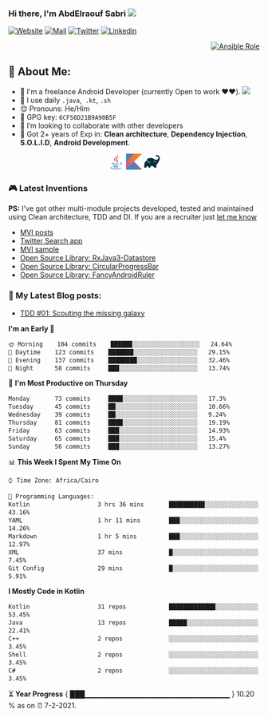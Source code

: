 ### Hi there, I'm AbdElraouf Sabri <img src="https://media.giphy.com/media/hvRJCLFzcasrR4ia7z/giphy.gif" width="25px">
[![Website](https://img.shields.io/badge/-Portfolio-black?style=for-the-badge&logo=google-chrome&logoColor=white)](https://abd3lraouf.tech/)
[![Mail](https://img.shields.io/badge/-Say%20Hi!-black?style=for-the-badge&logo=gmail)](mailto:abdelraoufsabri@gmail.com)
[![Twitter](https://img.shields.io/badge/-Twitter-black?style=for-the-badge&logo=twitter)](https://twitter.com/abd3lraouf)
[![Linkedin](https://img.shields.io/badge/-LinkedIn-black?style=for-the-badge&logo=Linkedin)](https://www.linkedin.com/in/abdelraouf-sabri/)
<p align='right'>
      <a href="https://github.com/AbdElraoufSabri/AbdElraoufSabri/releases/latest/download/AbdElraouf.Sabri.resume.pdf">
            <img alt="Ansible Role" src="https://img.shields.io/static/v1?color=red&label=Resume&logo=adobe&logoColor=white&style=for-the-badge&message=Download">
      </a>
</p>

## 🤵 About Me:
- 🏦 I'm a freelance Android Developer (currently Open to work ❤️❤️).
      <img src="https://media.giphy.com/media/WUlplcMpOCEmTGBtBW/giphy.gif" width="30">
- 🤔 I use daily `.java`,` .kt`, `.sh`
- 😊 Pronouns: He/Him
- 🔑 GPG key: `6CF56D21B9A90B5F`
- 👯 I’m looking to collaborate with other developers
- 💬 Got 2+ years of Exp in: **Clean architecture**, **Dependency Injection**, **S.O.L.I.D**, **Android Development**.

<p align="center">
<img src="https://raw.githubusercontent.com/devicons/devicon/master/icons/java/java-original.svg" alt="java" width="32" height="32"/> 
<img src="https://raw.githubusercontent.com/devicons/devicon/master/icons/kotlin/kotlin-original.svg" alt="kotlin" width="32" height="32"/> 
<img src="https://raw.githubusercontent.com/devicons/devicon/master/icons/gradle/gradle-plain.svg" alt="gradle" width="32" height="32"/> 
</p>

### 🎮 Latest Inventions
**PS:** I've got other multi-module projects developed, tested and maintained using Clean architecture, TDD and DI. If you are a recruiter just [let me know](mailto:abdelraoufsabri@gmail.com)

- [MVI posts](https://github.com/AbdElraoufSabri/MVIPosts)
- [Twitter Search app](https://github.com/AbdElraoufSabri/WeeTwit)
- [MVI sample](https://github.com/AbdElraoufSabri/mviSample)
- [Open Source Library: RxJava3-Datastore](https://github.com/AbdElraoufSabri/DatastoreWithRxJava3)
- [Open Source Library: CircularProgressBar](https://github.com/AbdElraoufSabri/CircularProgressBar)
- [Open Source Library: FancyAndroidRuler](https://github.com/AbdElraoufSabri/FancyAndroidRuler)

### 📕 My Latest Blog posts:
<!-- BLOG-POST-LIST:START -->
- [TDD #01: Scouting the missing galaxy](https://abd3lraouf.tech/tdd/TDD-01-Scouting-the-missing-galaxy/)
<!-- BLOG-POST-LIST:END -->

<!--START_SECTION:waka-->
**I'm an Early 🐤** 

```text
🌞 Morning    104 commits    ██████░░░░░░░░░░░░░░░░░░░   24.64% 
🌆 Daytime    123 commits    ███████░░░░░░░░░░░░░░░░░░   29.15% 
🌃 Evening    137 commits    ████████░░░░░░░░░░░░░░░░░   32.46% 
🌙 Night      58 commits     ███░░░░░░░░░░░░░░░░░░░░░░   13.74%

```
📅 **I'm Most Productive on Thursday** 

```text
Monday       73 commits     ████░░░░░░░░░░░░░░░░░░░░░   17.3% 
Tuesday      45 commits     ██░░░░░░░░░░░░░░░░░░░░░░░   10.66% 
Wednesday    39 commits     ██░░░░░░░░░░░░░░░░░░░░░░░   9.24% 
Thursday     81 commits     ████░░░░░░░░░░░░░░░░░░░░░   19.19% 
Friday       63 commits     ███░░░░░░░░░░░░░░░░░░░░░░   14.93% 
Saturday     65 commits     ███░░░░░░░░░░░░░░░░░░░░░░   15.4% 
Sunday       56 commits     ███░░░░░░░░░░░░░░░░░░░░░░   13.27%

```


📊 **This Week I Spent My Time On** 

```text
⌚︎ Time Zone: Africa/Cairo

💬 Programming Languages: 
Kotlin                   3 hrs 36 mins       ██████████░░░░░░░░░░░░░░░   43.16% 
YAML                     1 hr 11 mins        ███░░░░░░░░░░░░░░░░░░░░░░   14.26% 
Markdown                 1 hr 5 mins         ███░░░░░░░░░░░░░░░░░░░░░░   12.97% 
XML                      37 mins             █░░░░░░░░░░░░░░░░░░░░░░░░   7.45% 
Git Config               29 mins             █░░░░░░░░░░░░░░░░░░░░░░░░   5.91%

```

**I Mostly Code in Kotlin** 

```text
Kotlin                   31 repos            █████████████░░░░░░░░░░░░   53.45% 
Java                     13 repos            █████░░░░░░░░░░░░░░░░░░░░   22.41% 
C++                      2 repos             ░░░░░░░░░░░░░░░░░░░░░░░░░   3.45% 
Shell                    2 repos             ░░░░░░░░░░░░░░░░░░░░░░░░░   3.45% 
C#                       2 repos             ░░░░░░░░░░░░░░░░░░░░░░░░░   3.45%

```



<!--END_SECTION:waka-->

⏳ **Year Progress** { ███▁▁▁▁▁▁▁▁▁▁▁▁▁▁▁▁▁▁▁▁▁▁▁▁▁▁▁ } 10.20 % as on ⏰ 7-2-2021.


